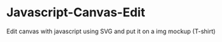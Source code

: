 # Javascript-Canvas-Edit
Edit canvas with javascript using SVG and put it on a img mockup (T-shirt)
